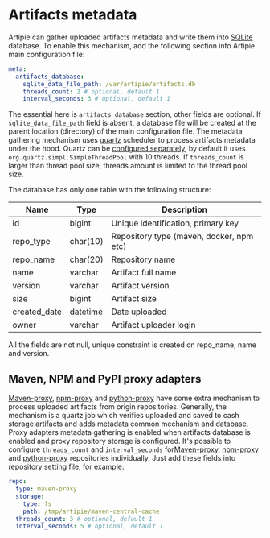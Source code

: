 # Artifacts metadata

Artipie can gather uploaded artifacts metadata and write them into [SQLite](https://www.sqlite.org/index.html) database.
To enable this mechanism, add the following section into Artipie main configuration file:

```yaml
meta:
  artifacts_database:
    sqlite_data_file_path: /var/artipie/artifacts.db
    threads_count: 2 # optional, default 1
    interval_seconds: 3 # optional, default 1
```

The essential here is `artifacts_database` section, other fields are optional. If `sqlite_data_file_path` field is absent,
a database file will be created at the parent location (directory) of the main configuration file. The metadata gathering
mechanism uses [quartz](http://www.quartz-scheduler.org/) scheduler to process artifacts metadata under the hood. Quartz
can be [configured separately](http://www.quartz-scheduler.org/documentation/quartz-2.1.7/configuration/ConfigMain.html),
by default it uses `org.quartz.simpl.SimpleThreadPool` with 10 threads. If `threads_count` is larger than thread pool size,
threads amount is limited to the thread pool size.

The database has only one table with the following structure:

| Name         | Type     | Description                              |
|--------------|----------|------------------------------------------|
| id           | bigint   | Unique identification, primary key       |
| repo_type    | char(10) | Repository type (maven, docker, npm etc) |
| repo_name    | char(20) | Repository name                          |
| name         | varchar  | Artifact full name                       |
| version      | varchar  | Artifact version                         |
| size         | bigint   | Artifact size                            |
| created_date | datetime | Date uploaded                            |
| owner        | varchar  | Artifact uploader login                  |

All the fields are not null, unique constraint is created on repo_name, name and version.

## Maven, NPM and PyPI proxy adapters

[Maven-proxy](maven-proxy), [npm-proxy](npm-proxy) and [python-proxy](pypi-proxy) have some extra mechanism to process
uploaded artifacts from origin repositories. Generally, the mechanism is a quartz job which verifies uploaded and 
saved to cash storage artifacts and adds metadata common mechanism and database. Proxy adapters metadata gathering is
enabled when artifacts database is enabled and proxy repository storage is configured. 
It's possible to configure `threads_count` and `interval_seconds` for[Maven-proxy](maven-proxy), [npm-proxy](npm-proxy) 
and [python-proxy](pypi-proxy) repositories individually.
Just add these fields into repository setting file, for example:
```yaml
repo:
  type: maven-proxy
  storage:
    type: fs
    path: /tmp/artipie/maven-central-cache
  threads_count: 3 # optional, default 1
  interval_seconds: 5 # optional, default 1
```
